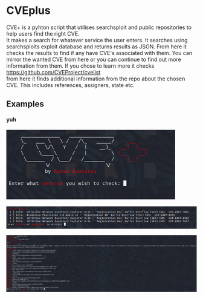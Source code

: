 # CVEplus
CVE+ is a pyhton script that utilises searchsploit and public repositories to help users find the right CVE.
<br>
It makes a search for whatever service the user enters. It searches using searchsploits exploit database and returns results as JSON. 
From here it checks the results to find if any have CVE's associated with them.
You can mirror the wanted CVE from here or you can continue to find out more information from them.
If you chose to learn more it checks https://github.com/CVEProject/cvelist
<br>
from here it finds additional information from the repo about the chosen CVE. This includes references, assigners, state etc.

## Examples
#### yuh
![examples1](https://raw.githubusercontent.com/karankantaria/CVEplus/main/img/Capture.PNG)


![examples2](https://raw.githubusercontent.com/karankantaria/CVEplus/main/img/Capture2.PNG)

![examples2](https://raw.githubusercontent.com/karankantaria/CVEplus/main/img/Capture3.PNG)
